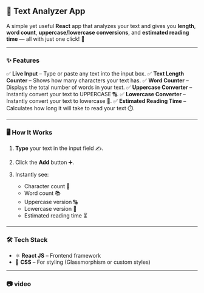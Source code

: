 
## 📏 Text Analyzer App

A simple yet useful **React** app that analyzes your text and gives you **length**, **word count**, **uppercase/lowercase conversions**, and **estimated reading time** — all with just one click! 🚀

---

### ✨ Features

✅ **Live Input** – Type or paste any text into the input box.
✅ **Text Length Counter** – Shows how many characters your text has.
✅ **Word Counter** – Displays the total number of words in your text.
✅ **Uppercase Converter** – Instantly convert your text to UPPERCASE 🔠.
✅ **Lowercase Converter** – Instantly convert your text to lowercase 🔡.
✅ **Estimated Reading Time** – Calculates how long it will take to read your text ⏱️.

---

### 🖥️ How It Works

1. **Type** your text in the input field ✍️.
2. Click the **Add** button ➕.
3. Instantly see:

   * Character count 📏
   * Word count 📚
   * Uppercase version 🔠
   * Lowercase version 🔡
   * Estimated reading time ⏳

---

### 🛠️ Tech Stack

* ⚛ **React JS** – Frontend framework
* 🎨 **CSS** – For styling (Glassmorphism or custom styles)

---


### 📷 video 
